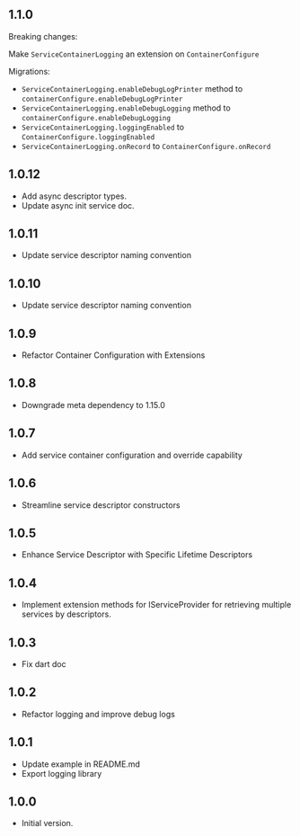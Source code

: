 ## 1.1.0

Breaking changes:

Make `ServiceContainerLogging` an extension on `ContainerConfigure`

Migrations:

- `ServiceContainerLogging.enableDebugLogPrinter` method to
  `containerConfigure.enableDebugLogPrinter`
- `ServiceContainerLogging.enableDebugLogging` method to `containerConfigure.enableDebugLogging`
- `ServiceContainerLogging.loggingEnabled` to `ContainerConfigure.loggingEnabled`
- `ServiceContainerLogging.onRecord` to `ContainerConfigure.onRecord`

## 1.0.12

- Add async descriptor types.
- Update async init service doc.

## 1.0.11

- Update service descriptor naming convention

## 1.0.10

- Update service descriptor naming convention

## 1.0.9

- Refactor Container Configuration with Extensions

## 1.0.8

- Downgrade meta dependency to 1.15.0

## 1.0.7

- Add service container configuration and override capability

## 1.0.6

- Streamline service descriptor constructors

## 1.0.5

- Enhance Service Descriptor with Specific Lifetime Descriptors

## 1.0.4

- Implement extension methods for IServiceProvider for retrieving multiple services by descriptors.

## 1.0.3

- Fix dart doc

## 1.0.2

- Refactor logging and improve debug logs

## 1.0.1

- Update example in README.md
- Export logging library

## 1.0.0

- Initial version.
